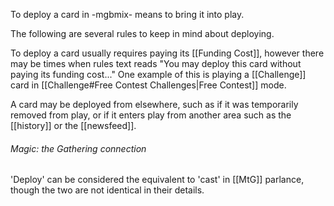 To deploy a card in -mgbmix- means to bring it into play. 

The following are several rules to keep in mind about deploying.

To deploy a card usually requires paying its [[Funding Cost]], however there may be times when rules text reads "You may deploy this card without paying its funding cost..." One example of this is playing a [[Challenge]] card in [[Challenge#Free Contest Challenges|Free Contest]] mode.

A card may be deployed from elsewhere, such as if it was temporarily removed from play, or if it enters play from another area such as the [[history]] or the [[newsfeed]].



###### Magic: the Gathering connection

'Deploy' can be considered the equivalent to 'cast' in [[MtG]] parlance, though the two are not identical in their details.